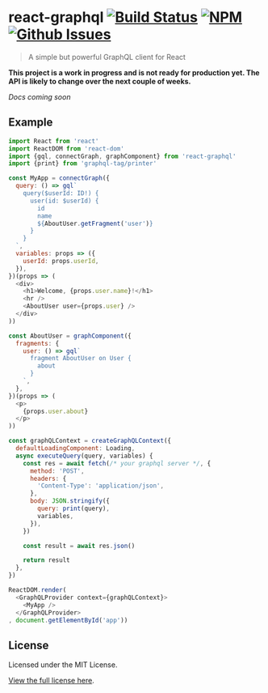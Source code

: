 react-graphql [![Build Status](https://img.shields.io/travis/madjam002/react-graphql/master.svg?style=flat)](https://travis-ci.org/madjam002/react-graphql)  [![NPM](https://img.shields.io/npm/v/react-graphql.svg)](https://npmjs.com/package/react-graphql) [![Github Issues](https://img.shields.io/github/license/madjam002/react-graphql.svg)](https://github.com/madjam002/react-graphql)
==================

> A simple but powerful GraphQL client for React

**This project is a work in progress and is not ready for production yet. The API is likely to change over the next couple of weeks.**

*Docs coming soon*

## Example

```js
import React from 'react'
import ReactDOM from 'react-dom'
import {gql, connectGraph, graphComponent} from 'react-graphql'
import {print} from 'graphql-tag/printer'

const MyApp = connectGraph({
  query: () => gql`
    query($userId: ID!) {
      user(id: $userId) {
        id
        name
        ${AboutUser.getFragment('user')}
      }
    }
  `,
  variables: props => ({
    userId: props.userId,
  }),
})(props => (
  <div>
    <h1>Welcome, {props.user.name}!</h1>
    <hr />
    <AboutUser user={props.user} />
  </div>
))

const AboutUser = graphComponent({
  fragments: {
    user: () => gql`
      fragment AboutUser on User {
        about
      }
    `,
  },
})(props => (
  <p>
    {props.user.about}
  </p>
))

const graphQLContext = createGraphQLContext({
  defaultLoadingComponent: Loading,
  async executeQuery(query, variables) {
    const res = await fetch(/* your graphql server */, {
      method: 'POST',
      headers: {
        'Content-Type': 'application/json',
      },
      body: JSON.stringify({
        query: print(query),
        variables,
      }),
    })

    const result = await res.json()

    return result
  },
})

ReactDOM.render(
  <GraphQLProvider context={graphQLContext}>
    <MyApp />
  </GraphQLProvider>
, document.getElementById('app'))
```

## License

Licensed under the MIT License.

[View the full license here](https://raw.githubusercontent.com/madjam002/react-graphql/master/LICENSE).
